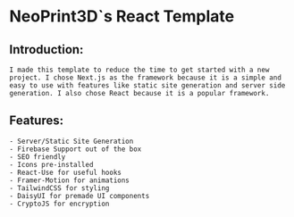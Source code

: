 # NeoPrint3D`s React Template
## Introduction:
    I made this template to reduce the time to get started with a new project. I chose Next.js as the framework because it is a simple and easy to use with features like static site generation and server side generation. I also chose React because it is a popular framework.
## Features:
    - Server/Static Site Generation
    - Firebase Support out of the box
    - SEO friendly
    - Icons pre-installed
    - React-Use for useful hooks
    - Framer-Motion for animations
    - TailwindCSS for styling
    - DaisyUI for premade UI components
    - CryptoJS for encryption




